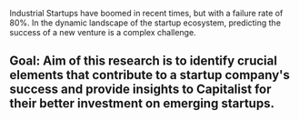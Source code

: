 Industrial Startups have boomed in recent times, but with a failure rate of 80%. In the dynamic landscape of the startup ecosystem, predicting the success of a new venture is a complex challenge.
## Goal: Aim of this research is to identify crucial elements that contribute to a startup company's success and provide insights to Capitalist for their better investment on emerging startups.

